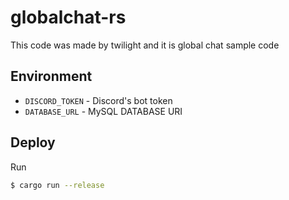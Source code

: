 # globalchat-rs
This code was made by twilight and it is global chat sample code

## Environment
- `DISCORD_TOKEN` - Discord's bot token
- `DATABASE_URL` - MySQL DATABASE URI

## Deploy
Run
```sh
$ cargo run --release
```
